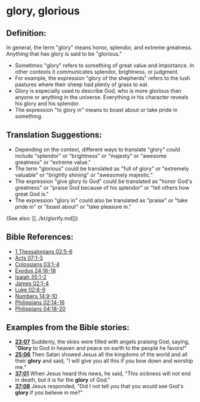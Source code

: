 # glory, glorious #

## Definition: ##

In general, the term "glory" means honor, splendor, and extreme greatness. Anything that has glory is said to be "glorious."

* Sometimes "glory" refers to something of great value and importance. In other contexts it communicates splendor, brightness, or judgment.
* For example, the expression "glory of the shepherds" refers to the lush pastures where their sheep had plenty of grass to eat.
* Glory is especially used to describe God, who is more glorious than anyone or anything in the universe. Everything in his character reveals his glory and his splendor.
* The expression "to glory in" means to boast about or take pride in something.

## Translation Suggestions: ##

* Depending on the context, different ways to translate "glory" could include "splendor" or "brightness" or "majesty" or "awesome greatness" or "extreme value."
* The term "glorious" could be translated as  "full of glory" or "extremely valuable" or "brightly shining" or "awesomely majestic."
* The expression "give glory to God" could be translated as "honor God's greatness" or "praise God because of his splendor" or "tell others how great God is."
* The expression "glory in" could also be translated as "praise" or "take pride in" or "boast about" or "take pleasure in."

(See also: [[../kt/glorify.md]])

## Bible References: ##

* [1 Thessalonians 02:5-6](en/tn/1th/help/02/05)
* [Acts 07:1-3](en/tn/act/help/07/01)
* [Colossians 03:1-4](en/tn/col/help/03/01)
* [Exodus 24:16-18](en/tn/exo/help/24/16)
* [Isaiah 35:1-2](en/tn/isa/help/35/01)
* [James 02:1-4](en/tn/jas/help/02/01)
* [Luke 02:8-9](en/tn/luk/help/02/08)
* [Numbers 14:9-10](en/tn/num/help/14/09)
* [Philippians 02:14-16](en/tn/php/help/02/14)
* [Philippians 04:18-20](en/tn/php/help/04/18)

## Examples from the Bible stories: ##

* __[23:07](en/tn/obs/help/23/07)__ Suddenly, the skies were filled with angels praising God, saying, "__Glory__  to God in heaven and peace on earth to the people he favors!"
* __[25:06](en/tn/obs/help/25/06)__ Then Satan showed Jesus all the kingdoms of the world and all their __glory__  and said, "I will give you all this if you bow down and worship me."
* __[37:01](en/tn/obs/help/37/01)__ When Jesus heard this news, he said, "This sickness will not end in death, but it is for the __glory__  of God."
* __[37:08](en/tn/obs/help/37/08)__ Jesus responded, "Did I not tell you that you would see God's __glory__  if you believe in me?"